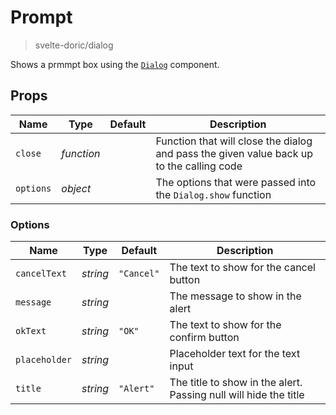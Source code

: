 # Prompt
> svelte-doric/dialog

Shows a prmmpt box using the [`Dialog`](./dialog.md) component.

## Props
| Name | Type | Default | Description |
| --- | --- | --- | --- |
| `close` | _function_ | | Function that will close the dialog and pass the given value back up to the calling code
| `options` | _object_ | | The options that were passed into the `Dialog.show` function

### Options
| Name | Type | Default | Description |
| --- | --- | --- | --- |
| `cancelText` | _string_ | `"Cancel"` | The text to show for the cancel button
| `message` | _string_ | | The message to show in the alert
| `okText` | _string_ | `"OK"` | The text to show for the confirm button
| `placeholder` | _string_ | | Placeholder text for the text input
| `title` | _string_ | `"Alert"` | The title to show in the alert. Passing null will hide the title

